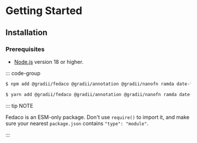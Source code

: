 
# Getting Started

## Installation

### Prerequisites

- [Node.js](https://nodejs.org/) version 18 or higher.

::: code-group

```sh [npm]
$ npm add @gradii/fedaco @gradii/annotation @gradii/nanofn ramda date-fns
```

```sh [yarn]
$ yarn add @gradii/fedaco @gradii/annotation @gradii/nanofn ramda date-fns
```

::: tip NOTE

Fedaco is an ESM-only package. Don't use `require()` to import it, and make sure your nearest `package.json` contains `"type": "module"`.

:::